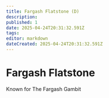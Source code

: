 ```yaml
---
title: Fargash Flatstone (D)
description: 
published: 1
date: 2025-04-24T20:31:32.591Z
tags: 
editor: markdown
dateCreated: 2025-04-24T20:31:32.591Z
---
```


# Fargash Flatstone

Known for The Fargash Gambit